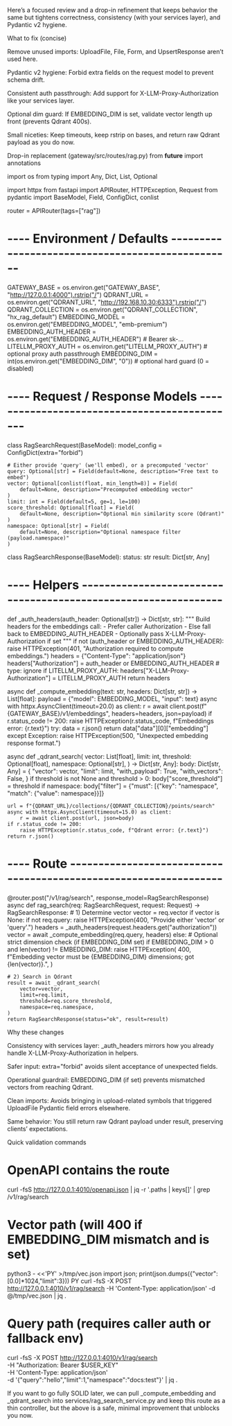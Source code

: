 Here’s a focused review and a drop-in refinement that keeps behavior the same but tightens correctness, consistency (with your services layer), and Pydantic v2 hygiene.

What to fix (concise)

Remove unused imports: UploadFile, File, Form, and UpsertResponse aren’t used here.

Pydantic v2 hygiene: Forbid extra fields on the request model to prevent schema drift.

Consistent auth passthrough: Add support for X-LLM-Proxy-Authorization like your services layer.

Optional dim guard: If EMBEDDING_DIM is set, validate vector length up front (prevents Qdrant 400s).

Small niceties: Keep timeouts, keep rstrip on bases, and return raw Qdrant payload as you do now.

Drop-in replacement (gateway/src/routes/rag.py)
from __future__ import annotations

import os
from typing import Any, Dict, List, Optional

import httpx
from fastapi import APIRouter, HTTPException, Request
from pydantic import BaseModel, Field, ConfigDict, conlist

router = APIRouter(tags=["rag"])

# ---- Environment / Defaults -------------------------------------------------
GATEWAY_BASE = os.environ.get("GATEWAY_BASE", "http://127.0.0.1:4000").rstrip("/")
QDRANT_URL = os.environ.get("QDRANT_URL", "http://192.168.10.30:6333").rstrip("/")
QDRANT_COLLECTION = os.environ.get("QDRANT_COLLECTION", "hx_rag_default")
EMBEDDING_MODEL = os.environ.get("EMBEDDING_MODEL", "emb-premium")
EMBEDDING_AUTH_HEADER = os.environ.get("EMBEDDING_AUTH_HEADER")  # Bearer sk-...
LITELLM_PROXY_AUTH = os.environ.get("LITELLM_PROXY_AUTH")        # optional proxy auth passthrough
EMBEDDING_DIM = int(os.environ.get("EMBEDDING_DIM", "0"))        # optional hard guard (0 = disabled)

# ---- Request / Response Models ---------------------------------------------

class RagSearchRequest(BaseModel):
    model_config = ConfigDict(extra="forbid")

    # Either provide 'query' (we'll embed), or a precomputed 'vector'
    query: Optional[str] = Field(default=None, description="Free text to embed")
    vector: Optional[conlist(float, min_length=8)] = Field(
        default=None, description="Precomputed embedding vector"
    )
    limit: int = Field(default=5, ge=1, le=100)
    score_threshold: Optional[float] = Field(
        default=None, description="Optional min similarity score (Qdrant)"
    )
    namespace: Optional[str] = Field(
        default=None, description="Optional namespace filter (payload.namespace)"
    )

class RagSearchResponse(BaseModel):
    status: str
    result: Dict[str, Any]

# ---- Helpers ---------------------------------------------------------------

def _auth_headers(auth_header: Optional[str]) -> Dict[str, str]:
    """
    Build headers for the embeddings call:
    - Prefer caller Authorization
    - Else fall back to EMBEDDING_AUTH_HEADER
    - Optionally pass X-LLM-Proxy-Authorization if set
    """
    if not (auth_header or EMBEDDING_AUTH_HEADER):
        raise HTTPException(401, "Authorization required to compute embeddings.")
    headers = {"Content-Type": "application/json"}
    headers["Authorization"] = auth_header or EMBEDDING_AUTH_HEADER  # type: ignore
    if LITELLM_PROXY_AUTH:
        headers["X-LLM-Proxy-Authorization"] = LITELLM_PROXY_AUTH
    return headers

async def _compute_embedding(text: str, headers: Dict[str, str]) -> List[float]:
    payload = {"model": EMBEDDING_MODEL, "input": text}
    async with httpx.AsyncClient(timeout=20.0) as client:
        r = await client.post(f"{GATEWAY_BASE}/v1/embeddings", headers=headers, json=payload)
    if r.status_code != 200:
        raise HTTPException(r.status_code, f"Embeddings error: {r.text}")
    try:
        data = r.json()
        return data["data"][0]["embedding"]
    except Exception:
        raise HTTPException(500, "Unexpected embedding response format.")

async def _qdrant_search(
    vector: List[float],
    limit: int,
    threshold: Optional[float],
    namespace: Optional[str],
) -> Dict[str, Any]:
    body: Dict[str, Any] = {
        "vector": vector,
        "limit": limit,
        "with_payload": True,
        "with_vectors": False,
    }
    if threshold is not None and threshold > 0:
        body["score_threshold"] = threshold
    if namespace:
        body["filter"] = {"must": [{"key": "namespace", "match": {"value": namespace}}]}

    url = f"{QDRANT_URL}/collections/{QDRANT_COLLECTION}/points/search"
    async with httpx.AsyncClient(timeout=15.0) as client:
        r = await client.post(url, json=body)
    if r.status_code != 200:
        raise HTTPException(r.status_code, f"Qdrant error: {r.text}")
    return r.json()

# ---- Route -----------------------------------------------------------------

@router.post("/v1/rag/search", response_model=RagSearchResponse)
async def rag_search(req: RagSearchRequest, request: Request) -> RagSearchResponse:
    # 1) Determine vector
    vector = req.vector
    if vector is None:
        if not req.query:
            raise HTTPException(400, "Provide either 'vector' or 'query'.")
        headers = _auth_headers(request.headers.get("authorization"))
        vector = await _compute_embedding(req.query, headers)
    else:
        # Optional strict dimension check (if EMBEDDING_DIM set)
        if EMBEDDING_DIM > 0 and len(vector) != EMBEDDING_DIM:
            raise HTTPException(
                400,
                f"Embedding vector must be {EMBEDDING_DIM} dimensions; got {len(vector)}.",
            )

    # 2) Search in Qdrant
    result = await _qdrant_search(
        vector=vector,
        limit=req.limit,
        threshold=req.score_threshold,
        namespace=req.namespace,
    )
    return RagSearchResponse(status="ok", result=result)

Why these changes

Consistency with services layer: _auth_headers mirrors how you already handle X-LLM-Proxy-Authorization in helpers.

Safer input: extra="forbid" avoids silent acceptance of unexpected fields.

Operational guardrail: EMBEDDING_DIM (if set) prevents mismatched vectors from reaching Qdrant.

Clean imports: Avoids bringing in upload-related symbols that triggered UploadFile Pydantic field errors elsewhere.

Same behavior: You still return raw Qdrant payload under result, preserving clients’ expectations.

Quick validation commands
# OpenAPI contains the route
curl -fsS http://127.0.0.1:4010/openapi.json | jq -r '.paths | keys[]' | grep /v1/rag/search

# Vector path (will 400 if EMBEDDING_DIM mismatch and is set)
python3 - <<'PY' >/tmp/vec.json
import json; print(json.dumps({"vector":[0.0]*1024,"limit":3}))
PY
curl -fsS -X POST http://127.0.0.1:4010/v1/rag/search -H 'Content-Type: application/json' -d @/tmp/vec.json | jq .

# Query path (requires caller auth or fallback env)
curl -fsS -X POST http://127.0.0.1:4010/v1/rag/search \
  -H "Authorization: Bearer $USER_KEY" \
  -H 'Content-Type: application/json' \
  -d '{"query":"hello","limit":1,"namespace":"docs:test"}' | jq .


If you want to go fully SOLID later, we can pull _compute_embedding and _qdrant_search into services/rag_search_service.py and keep this route as a thin controller, but the above is a safe, minimal improvement that unblocks you now.